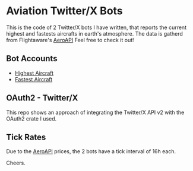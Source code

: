# Aviation Twitter/X Bots
This is the code of 2 Twitter/X bots I have written, that reports the current highest and fastests aircrafts in earth's atmosphere. The data is gatherd from Flightaware's [AeroAPI](https://www.flightaware.com/commercial/aeroapi) Feel free to check it out!

## Bot Accounts
* [Highest Aircraft](https://x.com/highestaircraft)
* [Fastest Aircraft](https://x.com/fastestaircraft)

## OAuth2 - Twitter/X
This repo shows an approach of integrating the Twitter/X API v2 with the OAuth2 crate I used.

## Tick Rates
Due to the [AeroAPI](https://www.flightaware.com/commercial/aeroapi) prices, the 2 bots have a tick interval of 16h each.

Cheers.
